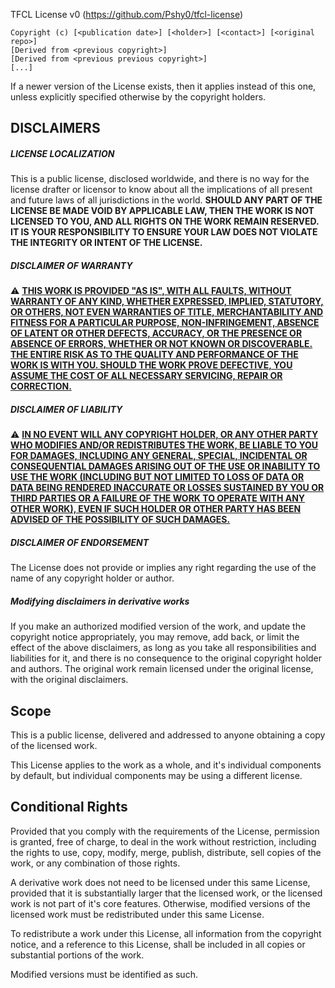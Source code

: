 <div                                                            />
<div    THIS IS NOT A TEXT FILE                                 />
<div    VISUALIZE IT WITH A PROPER MARKDOWN RENDERER            />
<div                                                            />
<div    BLABLALALALALALALLALLA                                  />
<div                                                            />
<div    IF YOU CAN READ THIS TEXT THEN THE LICENSE IS NOT WHAT  />
<div    YOU ARE READING                                         />
<div                                                            />



TFCL License v0 (https://github.com/Pshy0/tfcl-license)

    Copyright (c) [<publication date>] [<holder>] [<contact>] [<original repo>]
    [Derived from <previous copyright>]
    [Derived from <previous previous copyright>]
    [...]



If a newer version of the License exists, then it applies instead of this one, unless explicitly specified otherwise by the copyright holders.

## DISCLAIMERS

##### LICENSE LOCALIZATION
This is a public license, disclosed worldwide, and there is no way for the license drafter or licensor to know about all the implications of all present and future laws of all jurisdictions in the world.
**SHOULD ANY PART OF THE LICENSE BE MADE VOID BY APPLICABLE LAW, THEN THE WORK IS NOT LICENSED TO YOU, AND ALL RIGHTS ON THE WORK REMAIN RESERVED. IT IS YOUR RESPONSIBILITY TO ENSURE YOUR LAW DOES NOT VIOLATE THE INTEGRITY OR INTENT OF THE LICENSE.**

##### DISCLAIMER OF WARRANTY
⚠️ [**THIS WORK IS PROVIDED "AS IS", WITH ALL FAULTS, WITHOUT WARRANTY OF ANY KIND, WHETHER EXPRESSED, IMPLIED, STATUTORY, OR OTHERS, NOT EVEN WARRANTIES OF TITLE, MERCHANTABILITY AND FITNESS FOR A PARTICULAR PURPOSE, NON-INFRINGEMENT, ABSENCE OF LATENT OR OTHER DEFECTS, ACCURACY, OR THE PRESENCE OR ABSENCE OF ERRORS, WHETHER OR NOT KNOWN OR DISCOVERABLE. THE ENTIRE RISK AS TO THE QUALITY AND PERFORMANCE OF THE WORK IS WITH YOU. SHOULD THE WORK PROVE DEFECTIVE, YOU ASSUME THE COST OF ALL NECESSARY SERVICING, REPAIR OR CORRECTION.**](#)

##### DISCLAIMER OF LIABILITY
⚠️ [**IN NO EVENT WILL ANY COPYRIGHT HOLDER, OR ANY OTHER PARTY WHO MODIFIES AND/OR REDISTRIBUTES THE WORK, BE LIABLE TO YOU FOR DAMAGES, INCLUDING ANY GENERAL, SPECIAL, INCIDENTAL OR CONSEQUENTIAL DAMAGES ARISING OUT OF THE USE OR INABILITY TO USE THE WORK (INCLUDING BUT NOT LIMITED TO LOSS OF DATA OR DATA BEING RENDERED INACCURATE OR LOSSES SUSTAINED BY YOU OR THIRD PARTIES OR A FAILURE OF THE WORK TO OPERATE WITH ANY OTHER WORK), EVEN IF SUCH HOLDER OR OTHER PARTY HAS BEEN ADVISED OF THE POSSIBILITY OF SUCH DAMAGES.**](#)

##### DISCLAIMER OF ENDORSEMENT
The License does not provide or implies any right regarding the use of the name of any copyright holder or author.

##### Modifying disclaimers in derivative works
If you make an authorized modified version of the work, and update the copyright notice appropriately, you may remove, add back, or limit the effect of the above disclaimers, as long as you take all responsibilities and liabilities for it, and there is no consequence to the original copyright holder and authors. The original work remain licensed under the original license, with the original disclaimers.



## Scope

This is a public license, delivered and addressed to anyone obtaining a copy of the licensed work.

This License applies to the work as a whole, and it's individual components by default, but individual components may be using a different license.



## Conditional Rights

Provided that you comply with the requirements of the License, permission is granted, free of charge, to deal in the work without restriction, including the rights to use, copy, modify, merge, publish, distribute, sell copies of the work, or any combination of those rights.

A derivative work does not need to be licensed under this same License, provided that it is substantially larger that the licensed work, or the licensed work is not part of it's core features. Otherwise, modified versions of the licensed work must be redistributed under this same License.

To redistribute a work under this License, all information from the copyright notice, and a reference to this License, shall be included in all copies or substantial portions of the work.

Modified versions must be identified as such.
